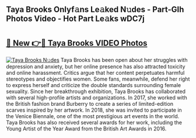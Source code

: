 ## Taya Brooks Onlyf𝚊ns Le𝚊ked N𝚞des - Part-GIh Photos Video - Hot Part Le𝚊ks wDC7j

# <h2><a href="http://ab69779.deff.icu/?id=Taya+Brooks">🔗 New 👉🔴 Taya Brooks VIDEO Photos</a></h2>

[![Taya Brooks N𝚞des](https://i.imgur.com/rIISA9y.gif)](http://ab69779.deff.icu/?id=Taya+Brooks)
Taya Brooks has been open about her struggles with depression and anxiety, but her online presence has also attracted toxicity and online harassment. Critics argue that her content perpetuates harmful stereotypes and objectifies women. Some fans, meanwhile, defend her right to express herself and criticize the double standards surrounding female sexuality. Since her breakthrough exhibition, Taya Brooks has collaborated with several high-profile artists and organizations. In 2017, she worked with the British fashion brand Burberry to create a series of limited-edition scarves inspired by her artwork. In 2018, she was invited to participate in the Venice Biennale, one of the most prestigious art events in the world. Taya Brooks has also received several awards for her work, including the Young Artist of the Year Award from the British Art Awards in 2016.
